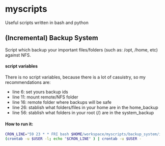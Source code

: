 # myscripts
Useful scripts written in bash and python

## (Incremental) Backup System
Script which backup your important files/folders (such as: /opt, /home, etc) against NFS.

#### script variables
There is no script variables, because there is a lot of casuistry, so my recommendations are:

* line 6: set yours backup ids
* line 11: mount remote/NFS folder
* line 16: remote folder where backups will be safe
* line 26: stablish what folders/files in your home are in the home_backup
* line 56: stablish what folders in your root (/) are in the system_backup

#### How to run it:

```sh
CRON_LINE="59 23 * * FRI bash $HOME/workspace/myscripts/backup_system/incremental_backup.sh > /var/log/backup_system.out 2>&1"
(crontab -u $USER -l; echo "$CRON_LINE" ) | crontab -u $USER -
```
